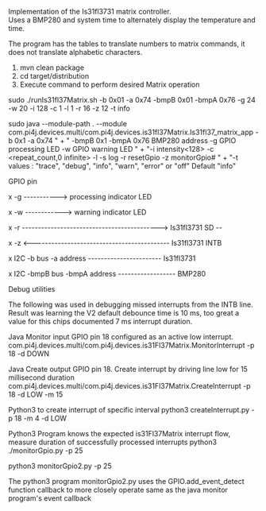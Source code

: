 
Implementation of the  Is31fl3731 matrix controller.  
Uses a BMP280 and system time to alternately display the temperature and time.

The program has the tables to translate numbers to matrix commands, it does not
translate alphabetic characters.



   1. mvn clean package
   2. cd target/distribution
   3. Execute command to perform desired Matrix operation


sudo ./runIs31fl37Matrix.sh -b 0x01 -a 0x74 -bmpB 0x01 -bmpA 0x76 -g 24 -w 20 -i 128 -c 1 -l 1 -r 16 -z 12 -t info


sudo java --module-path . --module  com.pi4j.devices.multi/com.pi4j.devices.is31fl37Matrix.Is31fl37_matrix_app  -b 0x1 -a 0x74 <matrix> " +
" -bmpB 0x1 <BMP280 bus> -bmpA 0x76 BMP280 address  -g  GPIO processing LED      -w GPIO warning LED  " +
"-i intensity<128>  -c <repeat_count,0 infinite>  -l <displays>   -s log  -r resetGpio -z monitorGpio#  " +
"-t values : \"trace\", \"debug\", \"info\", \"warn\", \"error\" or \"off\"  Default \"info\"


GPIO pin

x      -g     ----------->  processing indicator LED

x      -w    ------------>  warning indicator LED


x      -r    ------------------------------------------->   Is31fl3731   SD
                                                                         --

x      -z    <-------------------------------------------   Is31fl3731   INTB

x        I2C  -b bus  -a address  -----------------------   Is31fl3731


x        I2C  -bmpB bus  -bmpA address  ------------------  BMP280



Debug utilities

The following was used in debugging missed interrupts from the INTB line.  Result
was learning the V2 default debounce time is 10 ms, too great a value for this chips
documented 7 ms interrupt duration.

Java Monitor input GPIO pin 18 configured as an active low interrupt.  
com.pi4j.devices.multi/com.pi4j.devices.is31Fl37Matrix.MonitorInterrupt -p 18 -d DOWN 


Java Create output GPIO pin 18.  Create interrupt by driving line low for 15 millisecond duration 
com.pi4j.devices.multi/com.pi4j.devices.is31Fl37Matrix.CreateInterrupt -p 18 -d LOW -m 15

Python3 to create interrupt of specific interval
python3 createInterrupt.py -p 18 -m 4 -d LOW

Python3 Program knows the expected is31Fl37Matrix interrupt flow, measure duration of successfully processed interrupts
python3 ./monitorGpio.py -p 25

python3 monitorGpio2.py -p 25



The python3 program monitorGpio2.py uses the GPIO.add_event_detect function callback to more closely 
operate same as the java monitor program's  event callback

